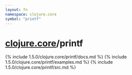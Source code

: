 ```yaml
---
layout: fn
namespace: clojure.core
symbol: "printf"
---
```


# [clojure.core](../)/printf

{% include 1.5.0/clojure.core/printf/docs.md %}
{% include 1.5.0/clojure.core/printf/examples.md %}
{% include 1.5.0/clojure.core/printf/src.md %}


